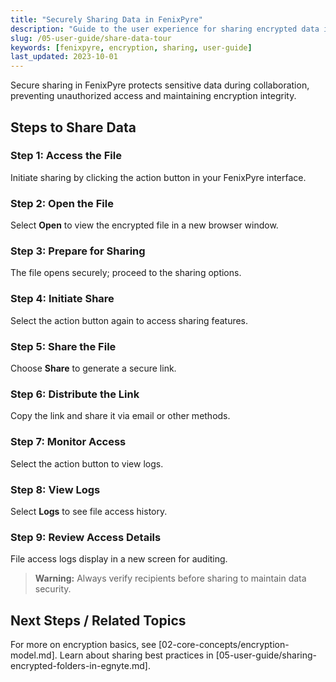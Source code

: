 ```yaml
---
title: "Securely Sharing Data in FenixPyre"
description: "Guide to the user experience for sharing encrypted data in FenixPyre, ensuring secure collaboration in the cloud."
slug: /05-user-guide/share-data-tour
keywords: [fenixpyre, encryption, sharing, user-guide]
last_updated: 2023-10-01
---
```


Secure sharing in FenixPyre protects sensitive data during collaboration, preventing unauthorized access and maintaining encryption integrity.

## Steps to Share Data

### Step 1: Access the File
Initiate sharing by clicking the action button in your FenixPyre interface.

<!-- IMG: ./media/05-user-guide/share-step1.png | Alt: FenixPyre action button for opening files -->

### Step 2: Open the File
Select **Open** to view the encrypted file in a new browser window.

<!-- IMG: ./media/05-user-guide/share-step2.png | Alt: Selecting open option in FenixPyre -->

### Step 3: Prepare for Sharing
The file opens securely; proceed to the sharing options.

<!-- IMG: ./media/05-user-guide/share-step3.png | Alt: Encrypted file view before sharing -->

### Step 4: Initiate Share
Select the action button again to access sharing features.

<!-- IMG: ./media/05-user-guide/share-step4.png | Alt: Action button for sharing -->

### Step 5: Share the File
Choose **Share** to generate a secure link.

<!-- IMG: ./media/05-user-guide/share-step5.png | Alt: Share option in FenixPyre -->

### Step 6: Distribute the Link
Copy the link and share it via email or other methods.

<!-- IMG: ./media/05-user-guide/share-step6.png | Alt: Copying and sharing the secure link -->

### Step 7: Monitor Access
Select the action button to view logs.

<!-- IMG: ./media/05-user-guide/share-step7.png | Alt: Accessing logs in FenixPyre -->

### Step 8: View Logs
Select **Logs** to see file access history.

<!-- IMG: ./media/05-user-guide/share-step8.png | Alt: File access logs screen -->

### Step 9: Review Access Details
File access logs display in a new screen for auditing.

<!-- IMG: ./media/05-user-guide/share-step9.png | Alt: Detailed access log view -->

> **Warning:** Always verify recipients before sharing to maintain data security.

## Next Steps / Related Topics
For more on encryption basics, see [02-core-concepts/encryption-model.md]. Learn about sharing best practices in [05-user-guide/sharing-encrypted-folders-in-egnyte.md].